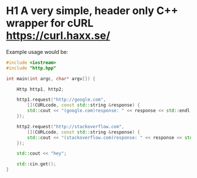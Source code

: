 # H1 A very simple, header only C++ wrapper for cURL https://curl.haxx.se/

Example usage would be:
```cpp
#include <iostream>
#include "http.hpp"

int main(int argc, char* argv[]) {

	Http http1, http2;

	http1.request("http://google.com", 
		[](CURLcode, const std::string &response) {
		std::cout << "(google.com)response: " << response << std::endl;
	});

	http2.request("http://stackoverflow.com",
		[](CURLcode, const std::string &response) {
		std::cout << "(stackoverflow.com)response: " << response << std::endl;
	});

	std::cout << "hey";

	std::cin.get();
}
```